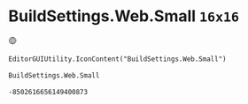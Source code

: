 # BuildSettings.Web.Small `16x16`
<img src="/img/BuildSettings.Web.Small.png" width=16 height=16>

``` CSharp
EditorGUIUtility.IconContent("BuildSettings.Web.Small")
```
```
BuildSettings.Web.Small
```
```
-8502616656149400873
```

